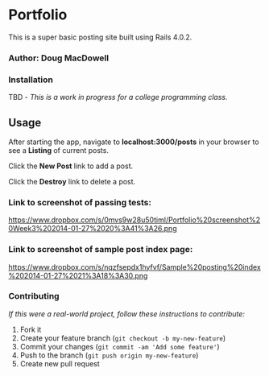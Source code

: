 # Portfolio

This is a super basic posting site built using Rails 4.0.2.

### Author:  Doug MacDowell

### Installation

TBD - *This is a work in progress for a college programming class.*

## Usage

After starting the app, navigate to __localhost:3000/posts__ in your browser to see a **Listing** of current posts.

Click the __New Post__ link to add a post.

Click the __Destroy__ link to delete a post.

### Link to screenshot of passing tests:

https://www.dropbox.com/s/0mvs9w28u50timl/Portfolio%20screenshot%20Week3%202014-01-27%2020%3A41%3A26.png

### Link to screenshot of sample post index page:

https://www.dropbox.com/s/nqzfsepdx1hyfvf/Sample%20posting%20index%202014-01-27%2021%3A18%3A30.png

### Contributing

*If this were a real-world project, follow these instructions to contribute:*

1. Fork it
2. Create your feature branch (`git checkout -b my-new-feature`)
3. Commit your changes (`git commit -am 'Add some feature'`)
4. Push to the branch (`git push origin my-new-feature`)
5. Create new pull request
